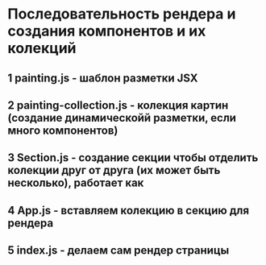 # Последовательность рендера и создания компонентов и их колекций

## 1 painting.js - шаблон разметки JSX

## 2 painting-collection.js - колекция картин (создание динамическойй разметки, если много компонентов)

## 3 Section.js - создание секции чтобы отделить колекции друг от друга (их может быть несколько), работает как <div>

## 4 App.js - вставляем колекцию в секцию для рендера

## 5 index.js - делаем сам рендер страницы
